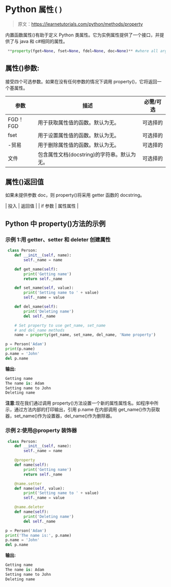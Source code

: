 # Python `属性()`

> 原文：<https://learnetutorials.com/python/methods/property>

内置函数属性()有助于定义 Python 类属性。它为实例属性提供了一个接口，并提供了与 java 和 c#相同的属性。

```py
 **property(fget=None, fset=None, fdel=None, doc=None)** #where all arguments are optional 

```

## 属性()参数:

接受四个可选参数。如果在没有任何参数的情况下调用 property()，它将返回一个基属性。

| 参数 | 描述 | 必需/可选 |
| --- | --- | --- |
| FGD！FGD | 用于获取属性值的函数。默认为无。 | 可选择的 |
| fset | 用于设置属性值的函数。默认为无。 | 可选择的 |
| -贸易 | 用于删除属性值的函数。默认为无。 | 可选择的 |
| 文件 | 包含属性文档(docstring)的字符串。默认为无。 | 可选择的 |

## 属性()返回值

如果未提供参数 doc，则 property()将采用 getter 函数的 docstring。

| 投入 | 返回值 |
| if 参数 | 属性属性 |

## Python 中 property()方法的示例

### 示例 1:用 getter、setter 和 deleter 创建属性

```py
 class Person:
    def __init__(self, name):
        self._name = name

    def get_name(self):
        print('Getting name')
        return self._name

    def set_name(self, value):
        print('Setting name to ' + value)
        self._name = value

    def del_name(self):
        print('Deleting name')
        del self._name

    # Set property to use get_name, set_name
    # and del_name methods
    name = property(get_name, set_name, del_name, 'Name property')

p = Person('Adam')
print(p.name)
p.name = 'John'
del p.name 

```

**输出:**

```py
Getting name
The name is: Adam
Setting name to John
Deleting name
```

**注意**:现在我们通过调用 property()方法设置一个新的属性属性名。如程序中所示，通过方法内部的打印输出，引用 p.name 在内部调用 get_name()作为获取器，set_name()作为设置器，del_name()作为删除器。

### 示例 2:使用@property 装饰器

```py
 class Person:
    def __init__(self, name):
        self._name = name

    @property
    def name(self):
        print('Getting name')
        return self._name

    @name.setter
    def name(self, value):
        print('Setting name to ' + value)
        self._name = value

    @name.deleter
    def name(self):
        print('Deleting name')
        del self._name

p = Person('Adam')
print('The name is:', p.name)
p.name = 'John'
del p.name 

```

**输出:**

```py
Getting name
The name is: Adam
Setting name to John
Deleting name 
```